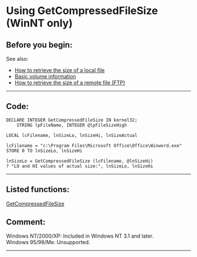 
# Using GetCompressedFileSize (WinNT only)

## Before you begin:
See also:

* [How to retrieve the size of a local file](sample_114.md)  
* [Basic volume information](sample_098.md)  
* [How to retrieve the size of a remote file (FTP)](sample_069.md)  
  
***  


## Code:
```foxpro  
DECLARE INTEGER GetCompressedFileSize IN kernel32;
	STRING lpFileName, INTEGER @lpFileSizeHigh

LOCAL lcFilename, lnSizeLo, lnSizeHi, lnSizeActual

lcFilename = "c:\Program Files\Microsoft Office\Office\Winword.exe"
STORE 0 TO lnSizeLo, lnSizeHi

lnSizeLo = GetCompressedFileSize (lcFilename, @lnSizeHi)
? "LO and HI values of actual size:", lnSizeLo, lnSizeHi  
```  
***  


## Listed functions:
[GetCompressedFileSize](../libraries/kernel32/GetCompressedFileSize.md)  

## Comment:
Windows NT/2000/XP: Included in Windows NT 3.1 and later.  
Windows 95/98/Me: Unsupported.  
  
***  

